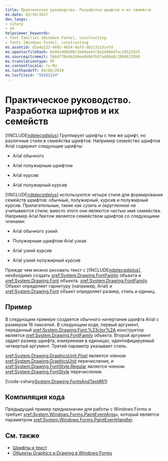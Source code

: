 ```yaml
---
title: Практическое руководство. Разработка шрифтов и их семейств
ms.date: 03/30/2017
dev_langs:
- csharp
- vb
helpviewer_keywords:
- font families [Windows Forms], constructing
- fonts [Windows Forms], constructing
ms.assetid: d3a4a223-9492-4b54-9afd-db1c31c3cefd
ms.openlocfilehash: 0a9dcd00d4bc3e64ae4fc9a1d4884fac18521825
ms.sourcegitcommit: 5b6d778ebb269ee6684fb57ad69a8c28b06235b9
ms.translationtype: MT
ms.contentlocale: ru-RU
ms.lasthandoff: 04/08/2019
ms.locfileid: "59181224"
---
```

# <a name="how-to-construct-font-families-and-fonts"></a>Практическое руководство. Разработка шрифтов и их семейств
[!INCLUDE[ndptecgdiplus](../../../../includes/ndptecgdiplus-md.md)] Группирует шрифты с тем же шрифт, но различные стили в семейства шрифтов. Например семейство шрифтов Arial содержит следующие шрифты:  
  
-   Arial обычного  
  
-   Arial полужирным шрифтом  
  
-   Arial курсив  
  
-   Arial полужирный курсив  
  
 [!INCLUDE[ndptecgdiplus](../../../../includes/ndptecgdiplus-md.md)] используются четыре стиля для формирования семейств шрифтов: обычный, полужирный, курсив и полужирный курсив. Прилагательные, такие как *сузить* и *округленное* не учитываются стили; вместо этого они являются частью имя семейства. Например Arial Narrow является семейством шрифтов со следующими членами:  
  
-   Arial обычного узкий  
  
-   Полужирным шрифтом Arial узкая  
  
-   Arial узкий курсив  
  
-   Arial узкий полужирный курсив  
  
 Прежде чем можно рисовать текст с [!INCLUDE[ndptecgdiplus](../../../../includes/ndptecgdiplus-md.md)], необходимо создать <xref:System.Drawing.FontFamily> объекта и <xref:System.Drawing.Font> объекта. <xref:System.Drawing.FontFamily> Объект определяет гарнитуру (например, Arial) и <xref:System.Drawing.Font> объект определяет размер, стиль и единиц.  
  
## <a name="example"></a>Пример  
 В следующем примере создается обычного начертания шрифта Arial с размером 16 пикселей. В следующем коде, первый аргумент, переданный <xref:System.Drawing.Font.%23ctor%2A> конструктор является <xref:System.Drawing.FontFamily> объекта. Второй аргумент задает размер шрифта, измеряемая в единицах, идентифицируемый четвертый аргумент. Третий параметр указывает стиль.  
  
 <xref:System.Drawing.GraphicsUnit.Pixel> является членом <xref:System.Drawing.GraphicsUnit> перечисления, и <xref:System.Drawing.FontStyle.Regular> является членом <xref:System.Drawing.FontStyle> перечисления.  
  
 [!code-csharp[System.Drawing.FontsAndText#61](~/samples/snippets/csharp/VS_Snippets_Winforms/System.Drawing.FontsAndText/CS/Class1.cs#61)]
   
  
## <a name="compiling-the-code"></a>Компиляция кода  
 Предыдущий пример предназначен для работы с Windows Forms и требует <xref:System.Windows.Forms.PaintEventArgs>`e`, который является параметром <xref:System.Windows.Forms.PaintEventHandler>.  
  
## <a name="see-also"></a>См. также

- [Шрифты и текст](using-fonts-and-text.md)
- [Объекты Graphics и Drawing в Windows Forms](graphics-and-drawing-in-windows-forms.md)

